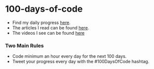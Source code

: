 # 100-days-of-code

- Find my daily progress [here](./log.md).
- The articles I read can be found [here](./article.md).
- The videos I see can be found [here](./videos.md)

### Two Main Rules

- Code minimum an hour every day for the next 100 days.
- Tweet your progress every day with the #100DaysOfCode hashtag.
